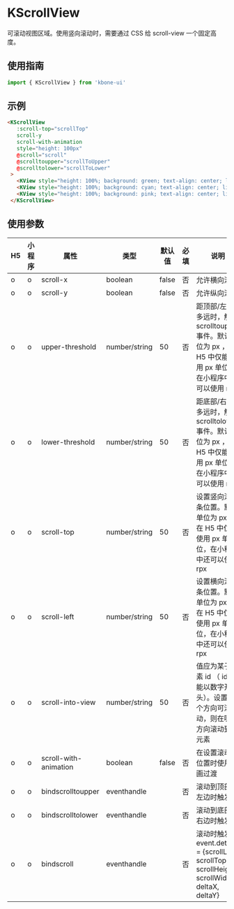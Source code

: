# KScrollView

可滚动视图区域。使用竖向滚动时，需要通过 CSS 给 scroll-view 一个固定高度。

## 使用指南

```js
import { KScrollView } from 'kbone-ui'
```

## 示例

```html
<KScrollView
   :scroll-top="scrollTop"
   scroll-y
   scroll-with-animation
   style="height: 100px"
   @scroll="scroll"
   @scrolltoupper="scrollToUpper"
   @scrolltolower="scrollToLower"
 >
   <KView style="height: 100%; background: green; text-align: center; line-height: 100px">纵向滚动</KView>
   <KView style="height: 100%; background: cyan; text-align: center; line-height: 100px">纵向滚动</KView>
   <KView style="height: 100%; background: pink; text-align: center; line-height: 100px">纵向滚动</KView>
 </KScrollView>
```

<KScrollViewDemo />

## 使用参数

| H5 | 小程序 | 属性 | 类型 | 默认值 | 必填 | 说明 |
| --- | --- | ---- | ---- | ------ | -------- | ---- |
| o | o | scroll-x | boolean | false | 否 | 允许横向滚动 |
| o | o | scroll-y | boolean | false | 否 | 允许纵向滚动 |
| o | o | upper-threshold | number/string | 50 | 否 | 距顶部/左边多远时，触发 scrolltoupper 事件。默认单位为 px ，在 H5 中仅能使用 px 单位，在小程序中还可以使用 rpx |
| o | o | lower-threshold | number/string | 50 | 否 | 距底部/右边多远时，触发 scrolltolower 事件。默认单位为 px ，在 H5 中仅能使用 px 单位，在小程序中还可以使用 rpx |
| o | o | scroll-top | number/string | 50 | 否 | 设置竖向滚动条位置。默认单位为 px ，在 H5 中仅能使用 px 单位，在小程序中还可以使用 rpx |
| o | o | scroll-left | number/string | 50 | 否 | 设置横向滚动条位置。默认单位为 px ，在 H5 中仅能使用 px 单位，在小程序中还可以使用 rpx |
| o | o | scroll-into-view | number/string | 50 | 否 | 值应为某子元素 id （ id 不能以数字开头）。设置哪个方向可滚动，则在哪个方向滚动到该元素 |
| o | o | scroll-with-animation | boolean | false | 否 | 在设置滚动条位置时使用动画过渡 |
| o | o | bindscrolltoupper | eventhandle | | 否 | 滚动到顶部/左边时触发 |
| o | o | bindscrolltolower | eventhandle | | 否 | 滚动到底部/右边时触发 |
| o | o | bindscroll | eventhandle | | 否 | 滚动时触发，event.detail = {scrollLeft, scrollTop, scrollHeight, scrollWidth, deltaX, deltaY} |
